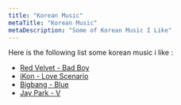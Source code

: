 ```yaml
---
title: "Korean Music"
metaTitle: "Korean Music"
metaDescription: "Some of Korean Music I Like"
---
```


Here is the following list some korean music i like :
- [Red Velvet - Bad Boy](https://www.youtube.com/watch?v=J_CFBjAyPWE)
- [iKon - Love Scenario](https://www.youtube.com/watch?v=vecSVX1QYbQ)
- [Bigbang - Blue](https://www.youtube.com/watch?v=2GRP1rkE4O0)
- [Jay Park - V](https://www.youtube.com/watch?v=WxF7fmt3Ems)
